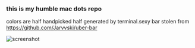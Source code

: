 ### this is my humble mac dots repo

colors are half handpicked half generated by terminal.sexy 
bar stolen from https://github.com/Jarvvski/uber-bar 

![screenshot](macDots/city2.jpg)
